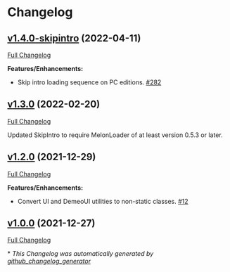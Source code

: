 # Changelog

## [v1.4.0-skipintro](https://github.com/orendain/demeomods/tree/v1.4.0-skipintro) (2022-04-11)

[Full Changelog](https://github.com/orendain/demeomods/compare/v1.3.0-skipintro...v1.4.0-skipintro)

**Features/Enhancements:**

- Skip intro loading sequence on PC editions. [\#282](https://github.com/orendain/DemeoMods/pull/282)

## [v1.3.0](https://github.com/orendain/demeomods/tree/v1.3.0-skipintro) (2022-02-20)

[Full Changelog](https://github.com/orendain/demeomods/compare/v1.2.0...v1.3.0-skipintro)

Updated SkipIntro to require MelonLoader of at least version 0.5.3 or later.

## [v1.2.0](https://github.com/orendain/demeomods/tree/v1.2.0) (2021-12-29)

[Full Changelog](https://github.com/orendain/demeomods/compare/v1.1.0...v1.2.0)

**Features/Enhancements:**

- Convert UI and DemeoUI utilities to non-static classes. [\#12](https://github.com/orendain/DemeoMods/pull/12)

## [v1.0.0](https://github.com/orendain/demeomods/tree/v1.0.0) (2021-12-27)

[Full Changelog](https://github.com/orendain/demeomods/compare/faa2e50c1fdc985e4bf0383f16ef8980eb1580b9...v1.0.0)



\* *This Changelog was automatically generated by [github_changelog_generator](https://github.com/github-changelog-generator/github-changelog-generator)*
